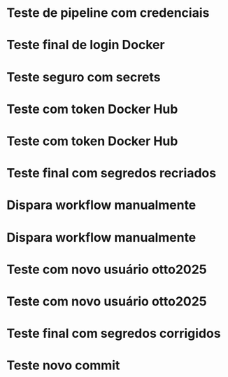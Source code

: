 # Teste de pipeline com credenciais
# Teste final de login Docker
# Teste seguro com secrets
# Teste com token Docker Hub
# Teste com token Docker Hub
# Teste final com segredos recriados
# Dispara workflow manualmente
# Dispara workflow manualmente
# Teste com novo usuário otto2025
# Teste com novo usuário otto2025
# Teste final com segredos corrigidos
# Teste novo commit
